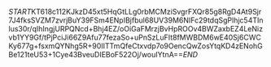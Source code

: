 $START$KT618c112KJkzD45xt5HqGtLLg0rbMCMziSvgrFXQr85g8RgD4At9Sjr7J4fksSVZM7zvrjBuY39FSm4ENpIBjfbul68UV39M6NIFc29tdqSgPlhjc54TInlus30r/qIhIngjURPQNcd+Bhj4EZ/oOiGaFMrzjBvHpROOv4BWZaxbEZ4LeNizvb1YY9Gf/tPjPciJi66Z9Afu77fezaSo+uPnSzLuFIt8fMWBDM6wE40Sj6CWCKy677g+fsxmQYNhg5R+90IITTmQfeCtxvdp7o9OencQwZosYtqKD4zENohGBe121teU53+1Cye43BveuDIEBoF522Oj/wouIYtnA==$END$